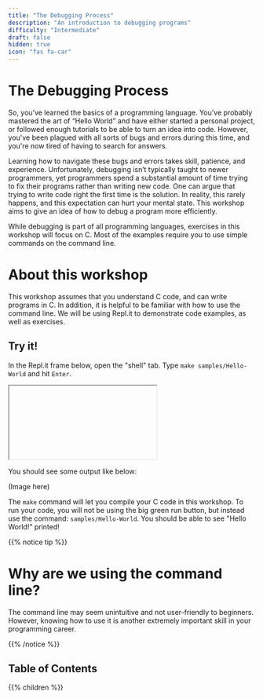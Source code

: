 ```yaml
---
title: "The Debugging Process"
description: "An introduction to debugging programs"
difficulty: "Intermediate"
draft: false
hidden: true
icon: "fas fa-car"
---
```


# The Debugging Process

So, you’ve learned the basics of a programming language. You’ve probably mastered the art of “Hello World” and have either started a personal project, or followed enough tutorials to be able to turn an idea into code. However, you've been plagued with all sorts of bugs and errors during this time, and you're now tired of having to search for answers.

Learning how to navigate these bugs and errors takes skill, patience, and experience. Unfortunately, debugging isn’t typically taught to newer programmers, yet programmers spend a substantial amount of time trying to fix their programs rather than writing new code. One can argue that trying to write code right the first time is the solution. In reality, this rarely happens, and this expectation can hurt your mental state. This workshop aims to give an idea of how to debug a program more efficiently.

While debugging is part of all programming languages, exercises in this workshop will focus on C. Most of the examples require you to use simple commands on the command line.

# About this workshop

This workshop assumes that you understand C code, and can write programs in C. In addition, it is helpful to be familiar with how to use the command line. We will be using Repl.it to demonstrate code examples, as well as exercises.

## Try it!

In the Repl.it frame below, open the "shell" tab. Type `make samples/Hello-World` and hit `Enter`.

<iframe></iframe>

You should see some output like below:

(Image here)

The `make` command will let you compile your C code in this workshop. To run your code, you will not be using the big green run button, but instead use the command: `samples/Hello-World`. You should be able to see "Hello World!" printed!

{{% notice tip %}}
# Why are we using the command line?

The command line may seem unintuitive and not user-friendly to beginners. However, knowing how to use it is another extremely important skill in your programming career.

{{% /notice %}}

## Table of Contents

{{% children %}}


